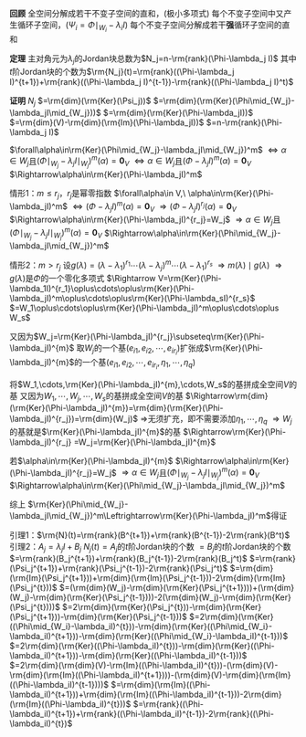 **回顾**
全空间分解成若干不变子空间的直和，(极小多项式)
每个不变子空间中又产生循环子空间，($\Psi_i=\Phi\mid_{W_i}-\lambda_iI$)
每个不变子空间分解成若干**强**循环子空间的直和

**定理**
主对角元为$\lambda_j$的Jordan块总数为$N_j=n-\rm{rank}(\Phi-\lambda_j I)$
其中$t$阶Jordan块的个数为$\rm{N_j}(t)=\rm{rank}((\Phi-\lambda_j I)^{t+1})+\rm{rank}((\Phi-\lambda_j I)^{t-1})-\rm{rank}((\Phi-\lambda_j I)^t)$

**证明**
$N_j$
$=\rm{dim}(\rm{Ker}(\Psi_j))$
$=\rm{dim}(\rm{Ker}(\Phi\mid_{W_j}-\lambda_jI\mid_{W_j}))$
$=\rm{dim}(\rm{Ker}(\Phi-\lambda_jI))$
$=\rm{dim}(V)-\rm{dim}(\rm{Im}(\Phi-\lambda_jI))$
$=n-\rm{rank}(\Phi-\lambda_j I)$

$\forall\alpha\in\rm{Ker}(\Phi\mid_{W_j}-\lambda_jI\mid_{W_j})^m$
$\Leftrightarrow\alpha\in W_j$且$(\Phi\mid_{W_j}-\lambda_jI\mid_{W_j})^m(\alpha)=\mathbf0_V$
$\Leftrightarrow\alpha\in W_j$且$(\Phi-\lambda_jI)^m(\alpha)=\mathbf0_V$
$\Rightarrow\alpha\in\rm{Ker}(\Phi-\lambda_jI)^m$

情形1：$m\le r_j$，$r_j$是幂零指数
$\forall\alpha\in V,\ \alpha\in\rm{Ker}(\Phi-\lambda_jI)^m$
$\Leftrightarrow(\Phi-\lambda_jI)^m(\alpha)=\mathbf0_V$
$\Rightarrow(\Phi-\lambda_jI)^{r_j}(\alpha)=\mathbf0_V$
$\Rightarrow\alpha\in\rm{Ker}(\Phi-\lambda_jI)^{r_j}=W_j$
$\Rightarrow\alpha\in W_j$且$(\Phi\mid_{W_j}-\lambda_jI\mid_{W_j})^m(\alpha)=\mathbf0_V$
$\Rightarrow\alpha\in\rm{Ker}(\Phi\mid_{W_j}-\lambda_jI\mid_{W_j})^m$

情形2：$m>r_j$
设$g(\lambda)=(\lambda-\lambda_1)^{r_1}\cdots(\lambda-\lambda_j)^m\cdots(\lambda-\lambda_1)^{r_s}$
$\Rightarrow m(\lambda)\mid g(\lambda)$
$\Rightarrow g(\lambda)$是$\Phi$的一个零化多项式
$\Rightarrow V=\rm{Ker}(\Phi-\lambda_1I)^{r_1}\oplus\cdots\oplus\rm{Ker}(\Phi-\lambda_jI)^m\oplus\cdots\oplus\rm{Ker}(\Phi-\lambda_sI)^{r_s}$
$=W_1\oplus\cdots\oplus\rm{Ker}(\Phi-\lambda_jI)^m\oplus\cdots\oplus W_s$

又因为$W_j=\rm{Ker}(\Phi-\lambda_jI)^{r_j}\subseteq\rm{Ker}(\Phi-\lambda_jI)^{m}$
取$W_j$的一个基$(e_{i1},e_{i2},\cdots,e_{ir_i})$扩张成$\rm{Ker}(\Phi-\lambda_jI)^{m}$的一个基$(e_{i1},e_{i2},\cdots,e_{ir_i},\eta_1,\cdots,\eta_q)$

将$W_1,\cdots,\rm{Ker}(\Phi-\lambda_jI)^{m},\cdots,W_s$的基拼成全空间$V$的基
又因为$W_1,\cdots,W_j,\cdots,W_s$的基拼成全空间$V$的基
$\Rightarrow\rm{dim}(\rm{Ker}(\Phi-\lambda_jI)^{m})=\rm{dim}(\rm{Ker}(\Phi-\lambda_jI)^{r_j})=\rm{dim}(W_j)$
$\Rightarrow$无须扩充，即不需要添加$\eta_1,\cdots,\eta_q$
$\Rightarrow W_j$的基就是$\rm{Ker}(\Phi-\lambda_jI)^{m}$的基
$\Rightarrow\rm{Ker}(\Phi-\lambda_jI)^{r_j} =W_j=\rm{Ker}(\Phi-\lambda_jI)^{m}$

若$\alpha\in\rm{Ker}(\Phi-\lambda_jI)^{m}$
$\Rightarrow\alpha\in\rm{Ker}(\Phi-\lambda_jI)^{r_j}=W_j$
$\Rightarrow\alpha\in W_j$且$(\Phi\mid_{W_j}-\lambda_jI\mid_{W_j})^m(\alpha)=\mathbf0_V$
$\Rightarrow\alpha\in\rm{Ker}(\Phi\mid_{W_j}-\lambda_jI\mid_{W_j})^m$

综上
$\rm{Ker}(\Phi\mid_{W_j}-\lambda_jI\mid_{W_j})^m\Leftrightarrow\rm{Ker}(\Phi-\lambda_jI)^m$得证

引理1：$\rm{N}(t)=\rm{rank}(B^{t+1})+\rm{rank}(B^{t-1})-2\rm{rank}(B^t)$
引理2：$A_j=\lambda_jI+B_j$
$N_j(t)=A_j$的$t$阶Jordan块的个数
$=B_j$的$t$阶Jordan块的个数
$=\rm{rank}(B_j^{t+1})+\rm{rank}(B_j^{t-1})-2\rm{rank}(B_j^t)$
$=\rm{rank}(\Psi_j^{t+1})+\rm{rank}(\Psi_j^{t-1})-2\rm{rank}(\Psi_j^t)$
$=\rm{dim}(\rm{Im}(\Psi_j^{t+1}))+\rm{dim}(\rm{Im}(\Psi_j^{t-1}))-2\rm{dim}(\rm{Im}(\Psi_j^{t}))$
$=(\rm{dim}(W_j)-\rm{dim}(\rm{Ker}(\Psi_j^{t+1})))+(\rm{dim}(W_j)-\rm{dim}(\rm{Ker}(\Psi_j^{t-1})))-2(\rm{dim}(W_j)-\rm{dim}(\rm{Ker}(\Psi_j^{t})))$
$=2\rm{dim}(\rm{Ker}(\Psi_j^{t}))-\rm{dim}(\rm{Ker}(\Psi_j^{t+1}))-\rm{dim}(\rm{Ker}(\Psi_j^{t-1}))$
$=2\rm{dim}(\rm{Ker}((\Phi\mid_{W_i}-\lambda_iI)^{t}))-\rm{dim}(\rm{Ker}((\Phi\mid_{W_i}-\lambda_iI)^{t+1}))-\rm{dim}(\rm{Ker}((\Phi\mid_{W_i}-\lambda_iI)^{t-1}))$
$=2\rm{dim}(\rm{Ker}((\Phi-\lambda_iI)^{t}))-\rm{dim}(\rm{Ker}((\Phi-\lambda_iI)^{t+1}))-\rm{dim}(\rm{Ker}((\Phi-\lambda_iI)^{t-1}))$
$=2\rm{dim}(\rm{dim}(V)-\rm{Im}((\Phi-\lambda_iI)^{t}))-(\rm{dim}(V)-\rm{dim}(\rm{Im}((\Phi-\lambda_iI)^{t+1})))-(\rm{dim}(V)-\rm{dim}(\rm{Im}((\Phi-\lambda_iI)^{t-1})))$
$=\rm{dim}(\rm{Im}((\Phi-\lambda_iI)^{t+1}))+\rm{dim}(\rm{Im}((\Phi-\lambda_iI)^{t-1}))-2\rm{dim}(\rm{Im}((\Phi-\lambda_iI)^{t}))$
$=\rm{rank}((\Phi-\lambda_iI)^{t+1})+\rm{rank}((\Phi-\lambda_iI)^{t-1})-2\rm{rank}((\Phi-\lambda_iI)^{t})$
